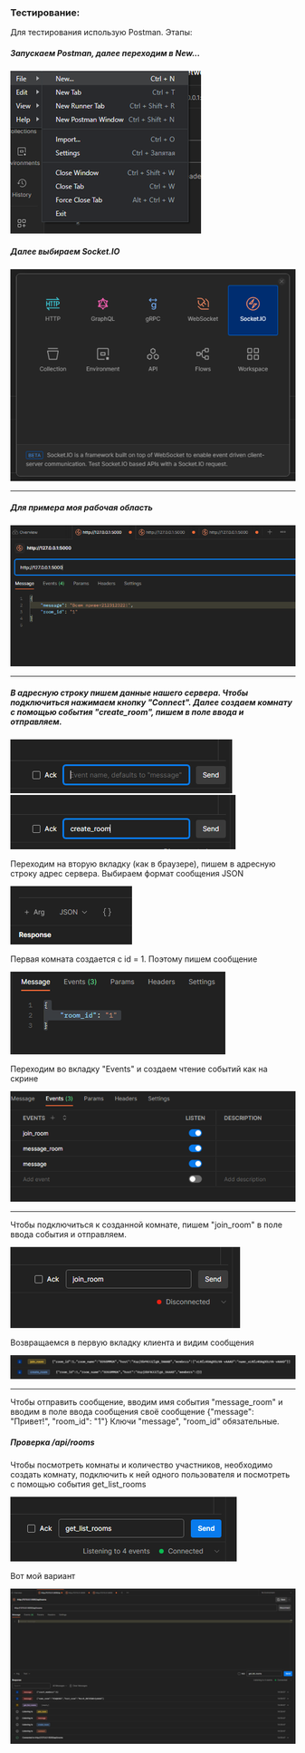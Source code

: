 ### Тестирование:
Для тестирования использую Postman.
Этапы:
##### Запускаем Postman, далее переходим в New...
![img_1.png](img_1.png)
##### Далее выбираем Socket.IO
![img_2.png](img_2.png)

---

##### Для примера моя рабочая область
![img_3.png](img_3.png)

---

##### В адресную строку пишем данные нашего сервера. Чтобы подключиться нажимаем кнопку "Connect". Далее создаем комнату с помощью события "create_room", пишем в поле ввода и отправляем.

![img_4.png](img_4.png) ![img_6.png](img_6.png)

Переходим на вторую вкладку (как в браузере), пишем в адресную строку адрес сервера. 
Выбираем формат сообщения JSON 

![img_5.png](img_5.png)

Первая комната создается с id = 1. Поэтому пишем сообщение

![img_7.png](img_7.png)

Переходим во вкладку "Events" и создаем чтение событий как на скрине

![img_8.png](img_8.png)

---

Чтобы подключиться к созданной комнате, пишем "join_room" в поле ввода события и отправляем. 

![img_9.png](img_9.png)

Возвращаемся в первую вкладку клиента и видим сообщения

![img_10.png](img_10.png)

---

Чтобы отправить сообщение, вводим имя события "message_room" и вводим в поле ввода сообщения своё сообщение {"message": "Привет!", "room_id": "1"}
Ключи "message", "room_id" обязательные.


##### Проверка /api/rooms
Чтобы посмотреть комнаты и количество участников, необходимо создать комнату, подключить к ней одного пользователя и посмотреть с помощью события get_list_rooms

![img.png](img.png) 

Вот мой вариант

![img_11.png](img_11.png)
